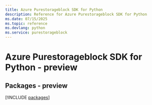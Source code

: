 ```yaml
---
title: Azure Purestorageblock SDK for Python
description: Reference for Azure Purestorageblock SDK for Python
ms.date: 07/15/2025
ms.topic: reference
ms.devlang: python
ms.service: purestorageblock
---
```

# Azure Purestorageblock SDK for Python - preview
## Packages - preview
[!INCLUDE [packages](purestorageblock-index.md)]